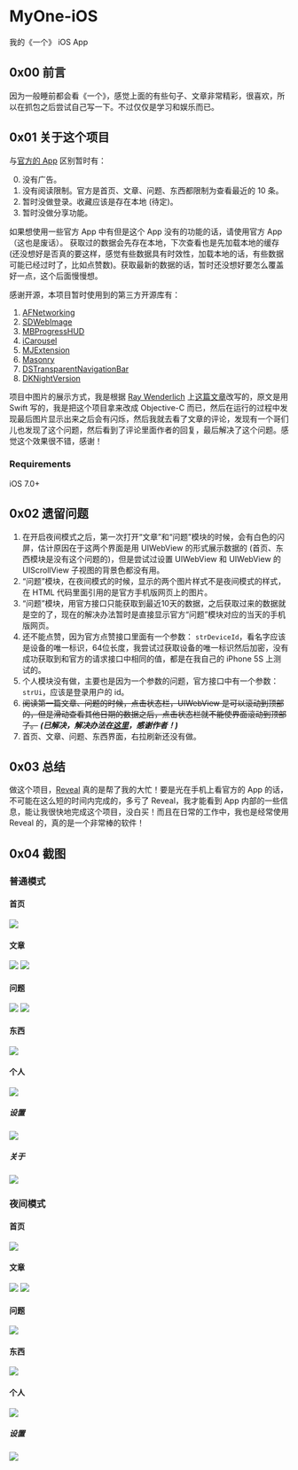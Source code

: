 # MyOne-iOS
我的《一个》 iOS App

## 0x00 前言
因为一般睡前都会看《一个》，感觉上面的有些句子、文章非常精彩，很喜欢，所以在抓包之后尝试自己写一下。不过仅仅是学习和娱乐而已。

## 0x01 关于这个项目
与[官方的 App](http://wufazhuce.com/) 区别暂时有：

0. 没有广告。
1. 没有阅读限制。官方是首页、文章、问题、东西都限制为查看最近的 10 条。
2. 暂时没做登录。收藏应该是存在本地 (待定)。
3. 暂时没做分享功能。

如果想使用一些官方 App 中有但是这个 App 没有的功能的话，请使用官方 App（这也是废话）。
获取过的数据会先存在本地，下次查看也是先加载本地的缓存(还没想好是否真的要这样，感觉有些数据具有时效性，加载本地的话，有些数据可能已经过时了，比如点赞数)。获取最新的数据的话，暂时还没想好要怎么覆盖好一点，这个后面慢慢想。

感谢开源，本项目暂时使用到的第三方开源库有：

1. [AFNetworking](https://github.com/AFNetworking/AFNetworking)
2. [SDWebImage](https://github.com/rs/SDWebImage)
3. [MBProgressHUD](https://github.com/jdg/MBProgressHUD)
4. [iCarousel](https://github.com/nicklockwood/iCarousel)
5. [MJExtension](https://github.com/CoderMJLee/MJExtension)
6. [Masonry](https://github.com/SnapKit/Masonry)
7. [DSTransparentNavigationBar](https://github.com/diegoserranoa/DSTransparentNavigationBar)
8. [DKNightVersion](https://github.com/Draveness/DKNightVersion)

项目中图片的展示方式，我是根据 [Ray Wenderlich](http://www.raywenderlich.com/) 上[这篇文章](http://www.raywenderlich.com/94302/implement-circular-image-loader-animation-cashapelayer)改写的，原文是用 Swift 写的，我是把这个项目拿来改成 Objective-C 而已，然后在运行的过程中发现最后图片显示出来之后会有闪烁，然后我就去看了文章的评论，发现有一个哥们儿也发现了这个问题，然后看到了评论里面作者的回复，最后解决了这个问题。感觉这个效果很不错，感谢！

### Requirements
iOS 7.0+

## 0x02 遗留问题

1. 在开启夜间模式之后，第一次打开“文章”和“问题”模块的时候，会有白色的闪屏，估计原因在于这两个界面是用 UIWebView 的形式展示数据的 (首页、东西模块是没有这个问题的)，但是尝试过设置 UIWebView 和 UIWebView 的 UIScrollView 子视图的背景色都没有用。
2. “问题”模块，在夜间模式的时候，显示的两个图片样式不是夜间模式的样式，在 HTML 代码里面引用的是官方手机版网页上的图片。
3. “问题”模块，用官方接口只能获取到最近10天的数据，之后获取过来的数据就是空的了，现在的解决办法暂时是直接显示官方“问题”模块对应的当天的手机版网页。
4. 还不能点赞，因为官方点赞接口里面有一个参数： ``strDeviceId``，看名字应该是设备的唯一标识，64位长度，我尝试过获取设备的唯一标识然后加密，没有成功获取到和官方的请求接口中相同的值，都是在我自己的 iPhone 5S 上测试的。
5. 个人模块没有做，主要也是因为一个参数的问题，官方接口中有一个参数： ``strUi``，应该是登录用户的 id。
6. ~~阅读第一篇文章、问题的时候，点击状态栏，UIWebView 是可以滚动到顶部的，但是滑动查看其他日期的数据之后，点击状态栏就不能使界面滚动到顶部了。~~ ___(已解决，解决办法在[这里](http://www.jianshu.com/p/836cdd481982)，感谢作者！)___
7. 首页、文章、问题、东西界面，右拉刷新还没有做。

## 0x03 总结
做这个项目，[Reveal](http://revealapp.com/) 真的是帮了我的大忙！要是光在手机上看官方的 App 的话，不可能在这么短的时间内完成的，多亏了 Reveal，我才能看到 App 内部的一些信息，能让我很快地完成这个项目，没白买！而且在日常的工作中，我也是经常使用 Reveal 的，真的是一个非常棒的软件！

## 0x04 截图
### 普通模式
#### 首页
![](https://github.com/ihappyhacking/MyOne-iOS/blob/master/Screenshot/Home.gif)

#### 文章
![](https://github.com/ihappyhacking/MyOne-iOS/blob/master/Screenshot/Images/Reading_0.png)
![](https://github.com/ihappyhacking/MyOne-iOS/blob/master/Screenshot/Images/Reading_1.png)

#### 问题
![](https://github.com/ihappyhacking/MyOne-iOS/blob/master/Screenshot/Images/Question_0.png)
![](https://github.com/ihappyhacking/MyOne-iOS/blob/master/Screenshot/Images/Question_1.png)

#### 东西
![](https://github.com/ihappyhacking/MyOne-iOS/blob/master/Screenshot/Images/Thing.png)

#### 个人
![](https://github.com/ihappyhacking/MyOne-iOS/blob/master/Screenshot/Images/Personal.png)
##### 设置
![](https://github.com/ihappyhacking/MyOne-iOS/blob/master/Screenshot/Images/Settings.png)
##### 关于
![](https://github.com/ihappyhacking/MyOne-iOS/blob/master/Screenshot/Images/About.png)

### 夜间模式
#### 首页
![](https://github.com/ihappyhacking/MyOne-iOS/blob/master/Screenshot/NightMode/Night_Mode_Home.png)

#### 文章
![](https://github.com/ihappyhacking/MyOne-iOS/blob/master/Screenshot/NightMode/Night_Mode_Reading_0.png)
![](https://github.com/ihappyhacking/MyOne-iOS/blob/master/Screenshot/NightMode/Night_Mode_Reading_1.png)

#### 问题
![](https://github.com/ihappyhacking/MyOne-iOS/blob/master/Screenshot/NightMode/Night_Mode_Question.png)

#### 东西
![](https://github.com/ihappyhacking/MyOne-iOS/blob/master/Screenshot/NightMode/Night_Mode_Thing.png)

#### 个人
![](https://github.com/ihappyhacking/MyOne-iOS/blob/master/Screenshot/NightMode/Night_Mode_Personal.png)
##### 设置
![](https://github.com/ihappyhacking/MyOne-iOS/blob/master/Screenshot/NightMode/Night_Mode_Settings.png)

